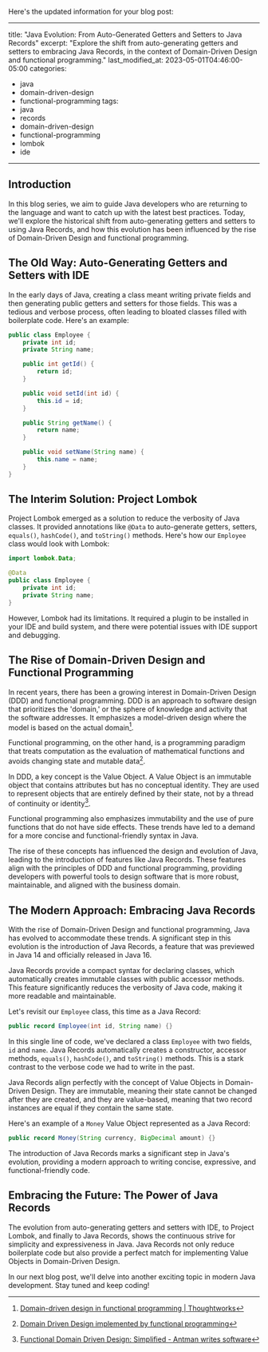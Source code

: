 Here's the updated information for your blog post:

---
title: "Java Evolution: From Auto-Generated Getters and Setters to Java Records"
excerpt: "Explore the shift from auto-generating getters and setters to embracing Java Records, in the context of Domain-Driven Design and functional programming."
last_modified_at: 2023-05-01T04:46:00-05:00
categories:
  - java
  - domain-driven-design
  - functional-programming
tags: 
  - java
  - records
  - domain-driven-design
  - functional-programming
  - lombok
  - ide
---
## Introduction

In this blog series, we aim to guide Java developers who are returning to the language and want to catch up with the latest best practices. Today, we'll explore the historical shift from auto-generating getters and setters to using Java Records, and how this evolution has been influenced by the rise of Domain-Driven Design and functional programming.

## The Old Way: Auto-Generating Getters and Setters with IDE

In the early days of Java, creating a class meant writing private fields and then generating public getters and setters for those fields. This was a tedious and verbose process, often leading to bloated classes filled with boilerplate code. Here's an example:

```java
public class Employee {
    private int id;
    private String name;

    public int getId() {
        return id;
    }

    public void setId(int id) {
        this.id = id;
    }

    public String getName() {
        return name;
    }

    public void setName(String name) {
        this.name = name;
    }
}
```

## The Interim Solution: Project Lombok

Project Lombok emerged as a solution to reduce the verbosity of Java classes. It provided annotations like `@Data` to auto-generate getters, setters, `equals()`, `hashCode()`, and `toString()` methods. Here's how our `Employee` class would look with Lombok:

```java
import lombok.Data;

@Data
public class Employee {
    private int id;
    private String name;
}
```

However, Lombok had its limitations. It required a plugin to be installed in your IDE and build system, and there were potential issues with IDE support and debugging.

## The Rise of Domain-Driven Design and Functional Programming

In recent years, there has been a growing interest in Domain-Driven Design (DDD) and functional programming. DDD is an approach to software design that prioritizes the 'domain,' or the sphere of knowledge and activity that the software addresses. It emphasizes a model-driven design where the model is based on the actual domain[^1^].

Functional programming, on the other hand, is a programming paradigm that treats computation as the evaluation of mathematical functions and avoids changing state and mutable data[^2^].

In DDD, a key concept is the Value Object. A Value Object is an immutable object that contains attributes but has no conceptual identity. They are used to represent objects that are entirely defined by their state, not by a thread of continuity or identity[^3^].

Functional programming also emphasizes immutability and the use of pure functions that do not have side effects. These trends have led to a demand for a more concise and functional-friendly syntax in Java.

The rise of these concepts has influenced the design and evolution of Java, leading to the introduction of features like Java Records. These features align with the principles of DDD and functional programming, providing developers with powerful tools to design software that is more robust, maintainable, and aligned with the business domain.

[^1^]: [Domain-driven design in functional programming | Thoughtworks](https://www.thoughtworks.com/insights/blog/architecture/domain-driven-design-in-functional-programming)
[^2^]: [Domain Driven Design implemented by functional programming](https://www.thoughtworks.com/insights/blog/microservices/ddd-implemented-fp)
[^3^]: [Functional Domain Driven Design: Simplified - Antman writes software](https://antman-does-software.com/functional-domain-driven-design-simplified)
[^4^]: [Domain Modeling Made Functional - The Pragmatic Programmer](https://pragprog.com/titles/swdddf/domain-modeling-made-functional/)

## The Modern Approach: Embracing Java Records

With the rise of Domain-Driven Design and functional programming, Java has evolved to accommodate these trends. A significant step in this evolution is the introduction of Java Records, a feature that was previewed in Java 14 and officially released in Java 16.

Java Records provide a compact syntax for declaring classes, which automatically creates immutable classes with public accessor methods. This feature significantly reduces the verbosity of Java code, making it more readable and maintainable.

Let's revisit our `Employee` class, this time as a Java Record:

```java
public record Employee(int id, String name) {}
```

In this single line of code, we've declared a class `Employee` with two fields, `id` and `name`. Java Records automatically creates a constructor, accessor methods, `equals()`, `hashCode()`, and `toString()` methods. This is a stark contrast to the verbose code we had to write in the past.

Java Records align perfectly with the concept of Value Objects in Domain-Driven Design. They are immutable, meaning their state cannot be changed after they are created, and they are value-based, meaning that two record instances are equal if they contain the same state.

Here's an example of a `Money` Value Object represented as a Java Record:

```java
public record Money(String currency, BigDecimal amount) {}
```

The introduction of Java Records marks a significant step in Java's evolution, providing a modern approach to writing concise, expressive, and functional-friendly code.

## Embracing the Future: The Power of Java Records

The evolution from auto-generating getters and setters with IDE, to Project Lombok, and finally to Java Records, shows the continuous strive for simplicity and expressiveness in Java. Java Records not only reduce boilerplate code but also provide a perfect match for implementing Value Objects in Domain-Driven Design.

In our next blog post, we'll delve into another exciting topic in modern Java development. Stay tuned and keep coding!
